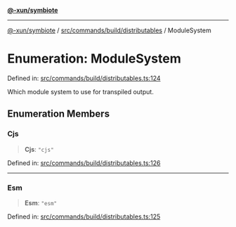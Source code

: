 [**@-xun/symbiote**](../../../../../README.md)

***

[@-xun/symbiote](../../../../../README.md) / [src/commands/build/distributables](../README.md) / ModuleSystem

# Enumeration: ModuleSystem

Defined in: [src/commands/build/distributables.ts:124](https://github.com/Xunnamius/symbiote/blob/901f1662c62c89e7826ae22e0dbc393e9af16ca8/src/commands/build/distributables.ts#L124)

Which module system to use for transpiled output.

## Enumeration Members

### Cjs

> **Cjs**: `"cjs"`

Defined in: [src/commands/build/distributables.ts:126](https://github.com/Xunnamius/symbiote/blob/901f1662c62c89e7826ae22e0dbc393e9af16ca8/src/commands/build/distributables.ts#L126)

***

### Esm

> **Esm**: `"esm"`

Defined in: [src/commands/build/distributables.ts:125](https://github.com/Xunnamius/symbiote/blob/901f1662c62c89e7826ae22e0dbc393e9af16ca8/src/commands/build/distributables.ts#L125)
